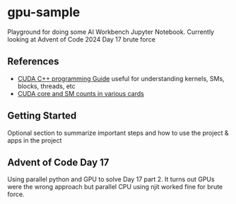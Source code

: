 # gpu-sample
Playground for doing some AI Workbench Jupyter Notebook.
Currently looking at Advent of Code 2024 Day 17 brute force

## References
* [CUDA C++ programming Guide](https://docs.nvidia.com/cuda/cuda-c-programming-guide/) useful for understanding kernels, SMs, blocks, threads, etc
* [CUDA core and SM counts in various cards](https://en.wikipedia.org/wiki/CUDA)

## Getting Started
Optional section to summarize important steps and how to use the project & apps in the project

## Advent of Code Day 17
Using parallel python and GPU to solve Day 17 part 2.  It turns out GPUs were the wrong approach but parallel CPU using njit worked fine for brute force.